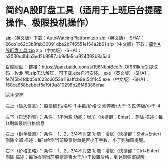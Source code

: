 # 简约A股盯盘工具（适用于上班后台提醒操作、极限投机操作）

zip（英文版）下载：[AutoWatcingPlatform.zip](https://github.com/690688037/AutoWatchingPlatform/files/8621354/AutoWatcingPlatform.zip)
zip（英文版）-SHA1：26cb1c62c3b8feb30091dbe2b746551ef54a2b61
zip（中文版）下载：[简约A股盯盘工具.zip](https://github.com/690688037/AutoWatchingPlatform/files/8621903/A.zip)
zip（中文版）-SHA1：a3030c4bba3ed2b9997ab9dfe5ca924093b8a5ad

百度网盘：
链接：https://pan.baidu.com/s/196Nbni8coPr-Of981IkIpQ 
提取码：1vdk
若.zip无法解压，可下载.exe自行安装。
exe（英文版）-SHA1：fe745b4fdbd5a1623c6653a119affcb9e154f4c5
exe（中文版）-SHA1：168ca658bebbef5af9f9a810298b28f48386efaa

![主界面](https://user-images.githubusercontent.com/37139897/166705464-c5d3670d-07d4-427a-95a8-edc9a055160d.png)

左上（输入信息）：
股票编码/名称-1
手数/价格-2
涨停板/大于-3
跌停板/小于-4

左下（自选列表）：
条件：1不为空
功能：增加（快捷键：Enter）、删除
描述：每1s刷新最新价格信息

右上（封单检测）：
条件：1、2、3/4不为空
功能：增加（快捷键：Shift+Enter） 删除全部
描述：每1s检测当前股票封单是否小于手数，小于则弹窗提醒。

右下（价格策略）：
条件：1、2、3/4不为空
功能：增加（快捷键：Ctrl+Enter） 删除
描述：每1s检测当前股票是否大于/小于设置价格，到达则弹窗提醒。
